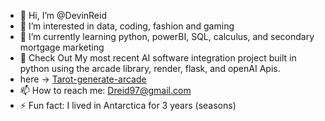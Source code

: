 - 👋 Hi, I’m @DevinReid
- 👀 I’m interested in data, coding, fashion and gaming
- 🌱 I’m currently learning python, powerBI, SQL, calculus, and secondary mortgage marketing
- 💞️  Check Out My most recent AI software integration project built in python using the arcade library, render, flask, and openAI Apis.
- here -> [ Tarot-generate-arcade](https://github.com/DevinReid/Tarot_Generate_Arcade)
- 📫 How to reach me: Dreid97@gmail.com
- ⚡ Fun fact: I lived in Antarctica for 3 years (seasons)


<!---
DevinReid/DevinReid is a ✨ special ✨ repository because its `README.md` (this file) appears on your GitHub profile.
You can click the Preview link to take a look at your changes.
--->
